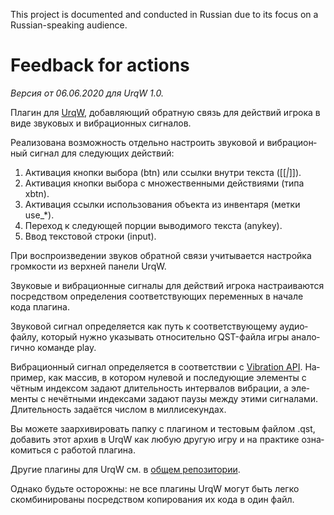 This project is documented and conducted in Russian
due to its focus on a Russian-speaking audience.

<div lang="ru">

# Feedback for actions

*Версия от 06.06.2020 для UrqW 1.0.*

Плагин для [UrqW](https://github.com/urqw/UrqW),
добавляющий обратную связь для действий игрока
в виде звуковых и вибрационных сигналов.

Реализована возможность отдельно настроить звуковой и вибрационный сигнал
для следующих действий:

1. Активация кнопки выбора (btn) или ссылки внутри текста ([[*|*]]).
2. Активация кнопки выбора с множественными действиями (типа xbtn).
3. Активация ссылки использования объекта из инвентаря (метки use_*).
4. Переход к следующей порции выводимого текста (anykey).
5. Ввод текстовой строки (input).

При воспроизведении звуков обратной связи учитывается настройка громкости
из верхней панели UrqW.

Звуковые и вибрационные сигналы для действий игрока настраиваются
посредством определения соответствующих переменных в начале кода плагина.

Звуковой сигнал определяется как путь к соответствующему аудиофайлу,
который нужно указывать относительно QST-файла игры аналогично команде play.

Вибрационный сигнал определяется в соответствии с
[Vibration API](https://www.w3.org/TR/vibration/).
Например, как массив, в котором нулевой и последующие элементы
с чётным индексом задают длительность интервалов вибрации,
а элементы с нечётными индексами задают паузы между этими сигналами.
Длительность задаётся числом в миллисекундах.

Вы можете заархивировать папку с плагином и тестовым файлом .qst,
добавить этот архив в UrqW как любую другую игру
и на практике ознакомиться с работой плагина.

Другие плагины для UrqW см. в
[общем репозитории](https://github.com/urqw/plugins).

Однако будьте осторожны: не все плагины UrqW могут быть легко скомбинированы
посредством копирования их кода в один файл.

</div>